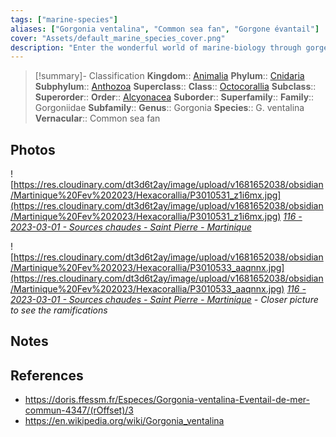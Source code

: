 ```yaml
---
tags: ["marine-species"]
aliases: ["Gorgonia ventalina", "Common sea fan", "Gorgone évantail"]
cover: "Assets/default_marine_species_cover.png"
description: "Enter the wonderful world of marine-biology through gorgeous underwater pictures of marine animals. Alcyonacea are cnidaria that entangle the gorgonians."
---
```

> [!summary]- Classification
**Kingdom**:: [Animalia](Animalia.md)
**Phylum**:: [Cnidaria](Cnidaria.md)
**Subphylum**:: [Anthozoa](Anthozoa.md)
**Superclass**::
**Class**:: [Octocorallia](Octocorallia.md)
**Subclass**::
**Superorder**::
**Order**:: [Alcyonacea](Alcyonacea.md)
**Suborder**::
**Superfamily**::
**Family**:: Gorgoniidae
**Subfamily**::
**Genus**:: Gorgonia
**Species**:: G. ventalina
**Vernacular**:: Common sea fan

## Photos
![https://res.cloudinary.com/dt3d6t2ay/image/upload/v1681652038/obsidian/Martinique%20Fev%202023/Hexacorallia/P3010531_z1i6mx.jpg](https://res.cloudinary.com/dt3d6t2ay/image/upload/v1681652038/obsidian/Martinique%20Fev%202023/Hexacorallia/P3010531_z1i6mx.jpg)
*[116 - 2023-03-01 - Sources chaudes - Saint Pierre - Martinique](116%20-%202023-03-01%20-%20Sources%20chaudes%20-%20Saint%20Pierre%20-%20Martinique.md)*

![https://res.cloudinary.com/dt3d6t2ay/image/upload/v1681652038/obsidian/Martinique%20Fev%202023/Hexacorallia/P3010533_aaqnnx.jpg](https://res.cloudinary.com/dt3d6t2ay/image/upload/v1681652038/obsidian/Martinique%20Fev%202023/Hexacorallia/P3010533_aaqnnx.jpg)
*[116 - 2023-03-01 - Sources chaudes - Saint Pierre - Martinique](116%20-%202023-03-01%20-%20Sources%20chaudes%20-%20Saint%20Pierre%20-%20Martinique.md) - Closer picture to see the ramifications*

## Notes

## References
- https://doris.ffessm.fr/Especes/Gorgonia-ventalina-Eventail-de-mer-commun-4347/(rOffset)/3
- https://en.wikipedia.org/wiki/Gorgonia_ventalina